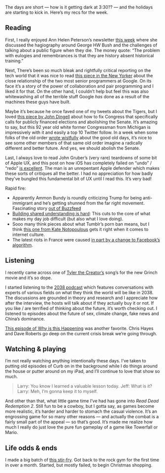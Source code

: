 The days are short — how is it getting dark at 3:30?? — and the holidays are starting to kick in. Here’s my recs for the week.

## Reading
First, I really enjoyed Ann Helen Peterson’s newsletter [this week](https://annehelen.substack.com/p/the-cumulative-effect-is-lying) where she discussed the hagiography around George HW Bush and the challenges of talking about a public figure when they die. The money quote: “The problem with eulogies and remembrances is that they are history absent historical training.”

Next, There’s been so much bleak and rightfully critical reporting on the tech world that it was nice to read [this piece in the New Yorker](https://www.newyorker.com/magazine/2018/12/10/the-friendship-that-made-google-huge) about the close relationship of the two most senior programmers at Google. On its face it’s a story of the power of collaboration and pair programming and I liked it for that. On the other hand, I couldn’t help but feel this was also whitewashing all of the terrible stuff Google *has* done as a result of the machines these guys have built. 

Maybe it’s because he once faved one of my tweets about the Tigers, but I loved [this piece by John Dingell](https://www.theatlantic.com/ideas/archive/2018/12/john-dingell-how-restore-faith-government/577222/) about how to fix Congress that specifically calls for publicly financed elections and abolishing the Senate. It’s amazing to say, but this 92 year old white former Congressman from Michigan is impressively with it and easily a top 10 Twitter follow. In a week when some folks of the old order [wrote wistfully](https://www.nytimes.com/2018/12/05/opinion/george-bush-wasps.html) about the good old days, it’s nice to see some other members of that same old order imagine a radically different and better future. And yes, we should abolish the Senate.

Last, I always love to read John Gruber’s (very rare) teardowns of some bit of Apple UX, and this post on how iOS has completely failed on “undo” / “redo” [is excellent](https://daringfireball.net/2018/12/ios_still_hasnt_gotten_undo_right). The man is an unrepentant Apple defender which makes these sorts of critiques all the better. I had no appreciation for how badly they’ve bungled this fundamental bit of UX until I read this. It’s very bad!

Rapid fire:

- Apparently Ammon Bundy is roundly criticizing Trump for being anti-immigrant and he’s getting shunned from the far right movement. Fascinating story [out of Buzzfeed](https://www.buzzfeednews.com/article/salvadorhernandez/ammon-bundy-helped-bolster-the-militia-movement-now-hes)
- [Building shared understanding is hard](https://hackernoon.com/building-shared-understanding-is-hard-4a8866be3e14): This cuts to the core of what makes my day job difficult (but also what I love doing).
- Sooo many think pieces about what Tumblr’s porn ban means, but I think [this one from Kate Notopoulous](https://www.buzzfeednews.com/article/katienotopoulos/tumblrs-porn-ban-is-the-middle-of-the-end-of-the-old) gets it right when it comes to internet culture.
- The latest riots in France were caused [in part by a change to Facebook’s algorithm](https://www.buzzfeednews.com/article/ryanhatesthis/france-paris-yellow-jackets-facebook).

## Listening
I recently came across one of [Tyler the Creator’s](https://youtu.be/8FdN8Hiq8UI) song’s for the new Grinch movie and it’s so dope.

I started listening to the [2038 podcast](https://art19.com/shows/2038) which features conversations with experts of various fields on what they think the world will be like in 2038. The discussions are grounded in theory and research and I appreciate how after the interview, the hosts will talk about if they actually buy it or not. If you like / are terrified of thinking about the future, it’s worth checking out. I listened to episodes about the future of sex, climate change, fake news and China’s dominance.

[This episode of Why is this Happening](https://art19.com/shows/why-is-this-happening-with-chris-hayes/episodes/05b8b733-f841-453f-ad6a-e279e6a03928) was another favorite. Chris Hayes and Dave Roberts go deep on the current crisis break we’re going through.

## Watching & playing
I’m not really watching anything intentionally these days. I’ve taken to putting old episodes of Curb on in the background while I do things around the house or putter around on my iPad, and I’ll continue to love that show so much. 

> Larry: You know I learned a valuable lesson today.
> Jeff: What is it?
> Larry: Meh, I’m gonna keep it to myself.

And other than that, what little game time I’ve had has gone into *Read Dead Redemption 2*. Still fun to be a cowboy, but I gotta say, as games become more realistic, it’s harder and harder to stomach the casual violence. It’s an engrossing game for so many other reasons — and actually the combat is a fairly small part of the appeal — so that’s good. It’s made me realize how much I really do just love the pure fun gameplay of a game like Towerfall or Mario.
 
## Life odds & ends
I made a big batch of [this stir-fry](https://iheartumami.com/paleo-chicken-stir-fry/). Got back to the rock gym for the first time in over a month. Started, but mostly failed, to begin Christmas shopping. 
